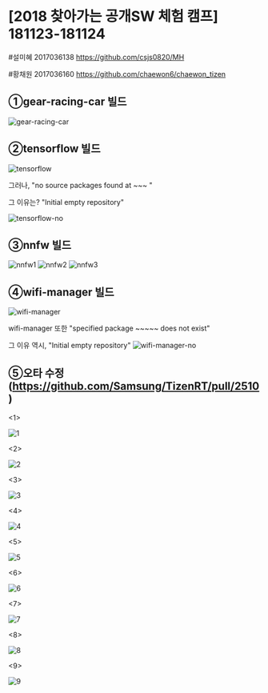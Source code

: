 [2018 찾아가는 공개SW 체험 캠프] 181123-181124 
=================

#설미혜 2017036138 https://github.com/csjs0820/MH

#황채원 2017036160 https://github.com/chaewon6/chaewon_tizen





①gear-racing-car 빌드
--------------------

![gear-racing-car](https://user-images.githubusercontent.com/45282364/49211483-0291f800-f403-11e8-812e-3958d98afa6e.png)









②tensorflow 빌드
--------------

![tensorflow](https://user-images.githubusercontent.com/45282364/49210338-3586bc80-f400-11e8-91d4-ecd7b85e44bf.png)

 그러나, "no source packages found at ~~~ "
 
 그 이유는? "Initial empty repository"
 
 
![tensorflow-no](https://user-images.githubusercontent.com/45282364/49210497-8f878200-f400-11e8-8667-4c55f7a943bc.png)










 ③nnfw 빌드
 ----------
![nnfw1](https://user-images.githubusercontent.com/45282364/49288026-e5345b00-f4e2-11e8-91a3-c064b3c4f1e5.png)
![nnfw2](https://user-images.githubusercontent.com/45282364/49288027-e5ccf180-f4e2-11e8-8e67-56405379f114.png)
![nnfw3](https://user-images.githubusercontent.com/45282364/49288028-e5ccf180-f4e2-11e8-85b3-431c0399e57f.png)








④wifi-manager 빌드
-----------

![wifi-manager](https://user-images.githubusercontent.com/45282364/49211211-636d0080-f402-11e8-8048-6cfdba9f5359.png)


wifi-manager 또한 "specified package ~~~~~ does not exist"

그 이유 역시, "Initial empty repository"
![wifi-manager-no](https://user-images.githubusercontent.com/45282364/49211319-a7f89c00-f402-11e8-9727-9185bff1d343.png)






⑤오타 수정 (https://github.com/Samsung/TizenRT/pull/2510)
----------
<1>


![1](https://user-images.githubusercontent.com/45282364/49278591-9974b800-f4c8-11e8-9a6b-6e554c6b6484.png)


<2>


![2](https://user-images.githubusercontent.com/45282364/49278592-9974b800-f4c8-11e8-968d-a8350824e63f.png)


<3>


![3](https://user-images.githubusercontent.com/45282364/49278593-9a0d4e80-f4c8-11e8-9914-900a30f19b27.png)


<4>


![4](https://user-images.githubusercontent.com/45282364/49278594-9a0d4e80-f4c8-11e8-9344-dd4289c5bb2d.png)


<5>


![5](https://user-images.githubusercontent.com/45282364/49278595-9a0d4e80-f4c8-11e8-8952-84e410201187.png)


<6>


![6](https://user-images.githubusercontent.com/45282364/49283382-f1192080-f4d4-11e8-97c8-2cc3fd21710b.png)


<7>


![7](https://user-images.githubusercontent.com/45282364/49283383-f1192080-f4d4-11e8-888d-f9d54545cc0c.png)


<8>


![8](https://user-images.githubusercontent.com/45282364/49284214-3c343300-f4d7-11e8-9aaa-ba291dd8940e.png)


<9>


![9](https://user-images.githubusercontent.com/45282364/49286430-7e607300-f4dd-11e8-864e-05e938ae77a5.png)



